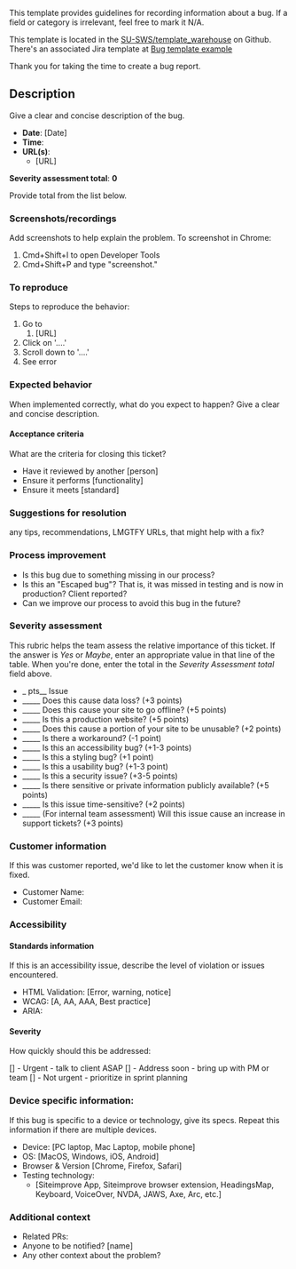 This template provides guidelines for recording information about a bug. If a field or category is irrelevant, feel free to mark it N/A.

This template is located in the [SU-SWS/template_warehouse](https://github.com/SU-SWS/template_warehouse) on Github.
There's an associated Jira template at [Bug template example](https://stanfordits.atlassian.net/browse/TEMP-1)

Thank you for taking the time to create a bug report.

## Description
Give a clear and concise description of the bug.

* **Date**: [Date]
* **Time**: 
* **URL(s)**:
  * [URL]

**Severity assessment total**: **0**

Provide total from the list below.

### Screenshots/recordings
Add screenshots to help explain the problem.  To screenshot in Chrome: 
1. Cmd+Shift+I to open Developer Tools
2. Cmd+Shift+P and type "screenshot."


### To reproduce
Steps to reproduce the behavior:
1. Go to 
   1. [URL]
1. Click on '....'
1. Scroll down to '....'
1. See error

### Expected behavior
When implemented correctly, what do you expect to happen?
Give a clear and concise description.

#### Acceptance criteria
What are the criteria for closing this ticket?
* Have it reviewed by another [person]
* Ensure it performs [functionality]
* Ensure it meets [standard]

### Suggestions for resolution
any tips, recommendations, LMGTFY URLs, that might help with a fix?


### Process improvement
* Is this bug due to something missing in our process?
* Is this an "Escaped bug"? That is, it was missed in testing and is now in production? Client reported?
* Can we improve our process to avoid this bug in the future?

### Severity assessment
This rubric helps the team assess the relative importance of this ticket. If the answer is *Yes* or *Maybe*, enter an appropriate value in that line of the table. When you're done, enter the total in the *Severity Assessment total* field above.

* _ pts__  Issue
* _____ Does this cause data loss? (+3 points)
* _____ Does this cause your site to go offline? (+5 points)
* _____ Is this a production website? (+5 points)
* _____ Does this cause a portion of your site to be unusable? (+2 points)
* _____ Is there a workaround? (-1 point)
* _____ Is this an accessibility bug? (+1-3 points)
* _____ Is this a styling bug? (+1 point)
* _____ Is this a usability bug? (+1-3 point)
* _____ Is this a security issue? (+3-5 points)
* _____ Is there sensitive or private information publicly available? (+5 points)
* _____ Is this issue time-sensitive? (+2 points)
* _____ (For internal team assessment) Will this issue cause an increase in support tickets? (+3 points)

### Customer information
If this was customer reported, we'd like to let the customer know when it is fixed.
* Customer Name: 
* Customer Email: 

### Accessibility 
#### Standards information
If this is an accessibility issue, describe the level of violation or issues encountered.
* HTML Validation: [Error, warning, notice] 
* WCAG: [A, AA, AAA, Best practice]
* ARIA: 

#### Severity
How quickly should this be addressed:

[] - Urgent - talk to client ASAP
[] - Address soon - bring up with PM or team
[] - Not urgent - prioritize in sprint planning

### Device specific information:
If this bug is specific to a device or technology, give its specs. Repeat this information if there are multiple devices.
* Device: [PC laptop, Mac Laptop, mobile phone]
* OS: [MacOS, Windows, iOS, Android]
* Browser & Version [Chrome, Firefox, Safari]
* Testing technology:
  * [Siteimprove App, Siteimprove browser extension, HeadingsMap, Keyboard, VoiceOver, NVDA, JAWS, Axe, Arc, etc.] 

### Additional context
* Related PRs: 
* Anyone to be notified? [name]
* Any other context about the problem? 
